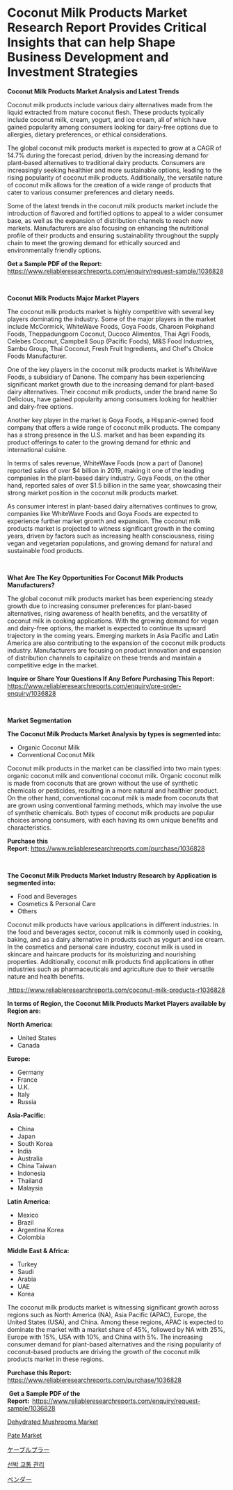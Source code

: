<p><h1>Coconut Milk Products Market Research Report Provides Critical Insights that can help Shape Business Development and Investment Strategies</h1></p><p><strong>Coconut Milk Products Market Analysis and Latest Trends</strong></p>
<p><p>Coconut milk products include various dairy alternatives made from the liquid extracted from mature coconut flesh. These products typically include coconut milk, cream, yogurt, and ice cream, all of which have gained popularity among consumers looking for dairy-free options due to allergies, dietary preferences, or ethical considerations.</p><p>The global coconut milk products market is expected to grow at a CAGR of 14.7% during the forecast period, driven by the increasing demand for plant-based alternatives to traditional dairy products. Consumers are increasingly seeking healthier and more sustainable options, leading to the rising popularity of coconut milk products. Additionally, the versatile nature of coconut milk allows for the creation of a wide range of products that cater to various consumer preferences and dietary needs.</p><p>Some of the latest trends in the coconut milk products market include the introduction of flavored and fortified options to appeal to a wider consumer base, as well as the expansion of distribution channels to reach new markets. Manufacturers are also focusing on enhancing the nutritional profile of their products and ensuring sustainability throughout the supply chain to meet the growing demand for ethically sourced and environmentally friendly options.</p></p>
<p><strong>Get a Sample PDF of the Report:&nbsp;</strong> <a href="https://www.reliableresearchreports.com/enquiry/request-sample/1036828">https://www.reliableresearchreports.com/enquiry/request-sample/1036828</a></p>
<p>&nbsp;</p>
<p><strong>Coconut Milk Products Major Market Players</strong></p>
<p><p>The coconut milk products market is highly competitive with several key players dominating the industry. Some of the major players in the market include McCormick, WhiteWave Foods, Goya Foods, Charoen Pokphand Foods, Theppadungporn Coconut, Ducoco Alimentos, Thai Agri Foods, Celebes Coconut, Campbell Soup (Pacific Foods), M&S Food Industries, Sambu Group, Thai Coconut, Fresh Fruit Ingredients, and Chef's Choice Foods Manufacturer.</p><p>One of the key players in the coconut milk products market is WhiteWave Foods, a subsidiary of Danone. The company has been experiencing significant market growth due to the increasing demand for plant-based dairy alternatives. Their coconut milk products, under the brand name So Delicious, have gained popularity among consumers looking for healthier and dairy-free options.</p><p>Another key player in the market is Goya Foods, a Hispanic-owned food company that offers a wide range of coconut milk products. The company has a strong presence in the U.S. market and has been expanding its product offerings to cater to the growing demand for ethnic and international cuisine.</p><p>In terms of sales revenue, WhiteWave Foods (now a part of Danone) reported sales of over $4 billion in 2019, making it one of the leading companies in the plant-based dairy industry. Goya Foods, on the other hand, reported sales of over $1.5 billion in the same year, showcasing their strong market position in the coconut milk products market.</p><p>As consumer interest in plant-based dairy alternatives continues to grow, companies like WhiteWave Foods and Goya Foods are expected to experience further market growth and expansion. The coconut milk products market is projected to witness significant growth in the coming years, driven by factors such as increasing health consciousness, rising vegan and vegetarian populations, and growing demand for natural and sustainable food products.</p></p>
<p>&nbsp;</p>
<p><strong>What Are The Key Opportunities For Coconut Milk Products Manufacturers?</strong></p>
<p><p>The global coconut milk products market has been experiencing steady growth due to increasing consumer preferences for plant-based alternatives, rising awareness of health benefits, and the versatility of coconut milk in cooking applications. With the growing demand for vegan and dairy-free options, the market is expected to continue its upward trajectory in the coming years. Emerging markets in Asia Pacific and Latin America are also contributing to the expansion of the coconut milk products industry. Manufacturers are focusing on product innovation and expansion of distribution channels to capitalize on these trends and maintain a competitive edge in the market.</p></p>
<p><strong>Inquire or Share Your Questions If Any Before Purchasing This Report:</strong> <a href="https://www.reliableresearchreports.com/enquiry/pre-order-enquiry/1036828">https://www.reliableresearchreports.com/enquiry/pre-order-enquiry/1036828</a></p>
<p>&nbsp;</p>
<p><strong>Market Segmentation</strong></p>
<p><strong>The Coconut Milk Products Market Analysis by types is segmented into:</strong></p>
<p><ul><li>Organic Coconut Milk</li><li>Conventional Coconut Milk</li></ul></p>
<p><p>Coconut milk products in the market can be classified into two main types: organic coconut milk and conventional coconut milk. Organic coconut milk is made from coconuts that are grown without the use of synthetic chemicals or pesticides, resulting in a more natural and healthier product. On the other hand, conventional coconut milk is made from coconuts that are grown using conventional farming methods, which may involve the use of synthetic chemicals. Both types of coconut milk products are popular choices among consumers, with each having its own unique benefits and characteristics.</p></p>
<p><strong>Purchase this Report:&nbsp;</strong><a href="https://www.reliableresearchreports.com/purchase/1036828">https://www.reliableresearchreports.com/purchase/1036828</a></p>
<p>&nbsp;</p>
<p><strong>The Coconut Milk Products Market Industry Research by Application is segmented into:</strong></p>
<p><ul><li>Food and Beverages</li><li>Cosmetics & Personal Care</li><li>Others</li></ul></p>
<p><p>Coconut milk products have various applications in different industries. In the food and beverages sector, coconut milk is commonly used in cooking, baking, and as a dairy alternative in products such as yogurt and ice cream. In the cosmetics and personal care industry, coconut milk is used in skincare and haircare products for its moisturizing and nourishing properties. Additionally, coconut milk products find applications in other industries such as pharmaceuticals and agriculture due to their versatile nature and health benefits.</p></p>
<p><a href="https://www.reliableresearchreports.com/coconut-milk-products-r1036828">&nbsp;https://www.reliableresearchreports.com/coconut-milk-products-r1036828</a></p>
<p><strong>In terms of Region, the Coconut Milk Products Market Players available by Region are:</strong></p>
<p>
    <p> <strong> North America: </strong>
        <ul>
            <li>United States</li>
            <li>Canada</li>
        </ul>
        </p> 
    <p> <strong> Europe: </strong>
        <ul>
            <li>Germany</li>
            <li>France</li>
            <li>U.K.</li>
            <li>Italy</li>
            <li>Russia</li>
        </ul>
        </p> 
    <p> <strong> Asia-Pacific: </strong>
        <ul>
            <li>China</li>
            <li>Japan</li>
            <li>South Korea</li>
            <li>India</li>
            <li>Australia</li>
            <li>China Taiwan</li>
            <li>Indonesia</li>
            <li>Thailand</li>
            <li>Malaysia</li>
        </ul>
        </p> 
    <p> <strong> Latin America: </strong>
        <ul>
            <li>Mexico</li>
            <li>Brazil</li>
            <li>Argentina Korea</li>
            <li>Colombia</li>
        </ul>
        </p> 
    <p> <strong> Middle East & Africa: </strong>
        <ul>
            <li>Turkey</li>
            <li>Saudi</li>
            <li>Arabia</li>
            <li>UAE</li>
            <li>Korea</li>
        </ul>
    </p>
    </p>
<p><p>The coconut milk products market is witnessing significant growth across regions such as North America (NA), Asia Pacific (APAC), Europe, the United States (USA), and China. Among these regions, APAC is expected to dominate the market with a market share of 45%, followed by NA with 25%, Europe with 15%, USA with 10%, and China with 5%. The increasing consumer demand for plant-based alternatives and the rising popularity of coconut-based products are driving the growth of the coconut milk products market in these regions.</p></p>
<p><strong>Purchase this Report: </strong><a href="https://www.reliableresearchreports.com/purchase/1036828">https://www.reliableresearchreports.com/purchase/1036828</a></p>
<p>&nbsp;<strong>Get a Sample PDF of the Report:&nbsp;&nbsp;</strong><a href="https://www.reliableresearchreports.com/enquiry/request-sample/1036828">https://www.reliableresearchreports.com/enquiry/request-sample/1036828</a></p>
<p><strong></strong></p>
<p><p><a href="https://github.com/julyju69/Market-Research-Report-List-2/blob/main/dehydrated-mushrooms-market.md">Dehydrated Mushrooms Market</a></p><p><a href="https://github.com/nathandecarvalho/Market-Research-Report-List-2/blob/main/pate-market.md">Pate Market</a></p><p><a href="https://github.com/schmahlson/Market-Research-Report-List-1/blob/main/291271217884.md">ケーブルプラー</a></p><p><a href="https://github.com/LanceOlsotn8978/Market-Research-Report-List-1/blob/main/276984416530.md">선박 교통 관리</a></p><p><a href="https://github.com/mohamedbakry57/Market-Research-Report-List-3/blob/main/881075817885.md">ベンダー</a></p></p>